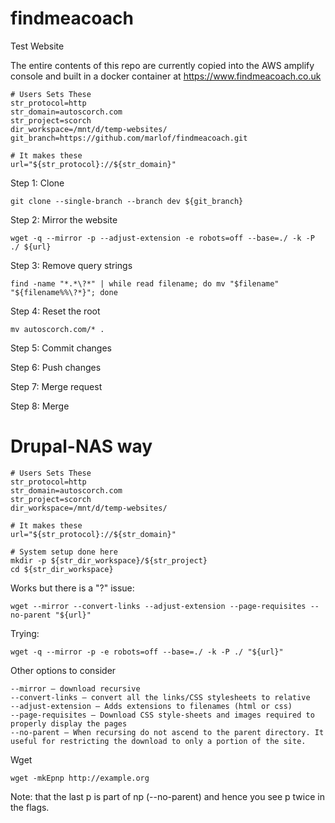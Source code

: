 # findmeacoach
Test Website

The entire contents of this repo are currently copied into the AWS amplify console and built in a docker container at https://www.findmeacoach.co.uk

    # Users Sets These
    str_protocol=http
    str_domain=autoscorch.com
    str_project=scorch
    dir_workspace=/mnt/d/temp-websites/
    git_branch=https://github.com/marlof/findmeacoach.git
    
    # It makes these
    url="${str_protocol}://${str_domain}"
    
Step 1: Clone

    git clone --single-branch --branch dev ${git_branch}

Step 2: Mirror the website

    wget -q --mirror -p --adjust-extension -e robots=off --base=./ -k -P ./ ${url}

Step 3: Remove query strings

    find -name "*.*\?*" | while read filename; do mv "$filename" "${filename%%\?*}"; done

Step 4: Reset the root

    mv autoscorch.com/* .

Step 5: Commit changes

Step 6: Push changes

Step 7: Merge request

Step 8: Merge


# Drupal-NAS way

    # Users Sets These
    str_protocol=http
    str_domain=autoscorch.com
    str_project=scorch
    dir_workspace=/mnt/d/temp-websites/
    
    # It makes these
    url="${str_protocol}://${str_domain}"
    
    # System setup done here
    mkdir -p ${str_dir_workspace}/${str_project}
    cd ${str_dir_workspace}
    
Works but there is a "?" issue:

    wget --mirror --convert-links --adjust-extension --page-requisites --no-parent "${url}"

Trying:

    wget -q --mirror -p -e robots=off --base=./ -k -P ./ "${url}"

Other options to consider

    --mirror – download recursive
    --convert-links – convert all the links/CSS stylesheets to relative
    --adjust-extension – Adds extensions to filenames (html or css)
    --page-requisites – Download CSS style-sheets and images required to properly display the pages
    --no-parent – When recursing do not ascend to the parent directory. It useful for restricting the download to only a portion of the site.

Wget

    wget -mkEpnp http://example.org
    
Note: that the last p is part of np (--no-parent) and hence you see p twice in the flags.
